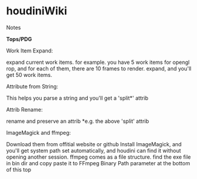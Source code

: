 # houdiniWiki
Notes

**Tops/PDG**

Work Item Expand:

expand current work items.
for example. you have 5 work items for opengl rop, and for each of them, there are 10 frames to render.
expand, and you'll get 50 work items.

Attribute from String:

This helps you parse a string and you'll get a 'split*' attrib

Attrib Rename:

rename and preserve an attrib *e.g. the above 'split' attrib

ImageMagick and ffmpeg:

Download them from offitial website or github 
Install ImageMagick, and you'll get system path set automatically, and houdini can find it without opening another session.
ffmpeg comes as a file structure. find the exe file in bin dir and copy paste it to FFmpeg Binary Path parameter at the bottom of this top
